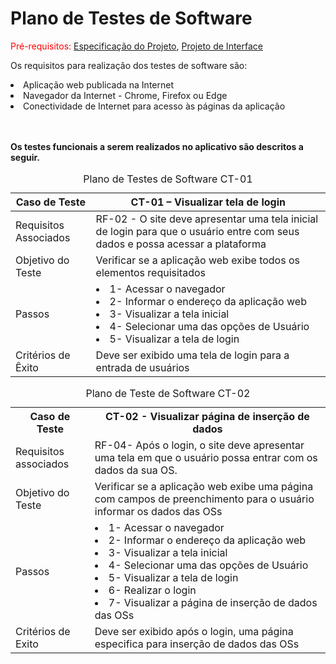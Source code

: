 # Plano de Testes de Software

<span style="color:red">Pré-requisitos: <a href="2-Especificação do Projeto.md"> Especificação do Projeto</a></span>, <a href="3-Projeto de Interface.md"> Projeto de Interface</a>

Os requisitos para realização dos testes de software são:
<li> Aplicação web publicada na Internet</li>
<li>	Navegador da Internet - Chrome, Firefox ou Edge</li>
<li> Conectividade de Internet para acesso às páginas da aplicação</li><br></br>
<p><strong>Os testes funcionais a serem realizados no aplicativo são descritos a seguir.</strong></p>
<table>
 <caption>Plano de Testes de Software CT-01</caption>
  <tr>
  <th>Caso de Teste</th>
  <th>CT-01 – Visualizar tela de login </th>
 </tr>
<tbody>
 <tr>
  <td>Requisitos Associados</td>
  <td>RF-02 - O site deve apresentar uma tela inicial de login para que o usuário entre com seus dados e possa acessar a plataforma</td>
 </tr>
 <tr>
  <td>Objetivo do Teste</td>
  <td>Verificar se a aplicação web exibe todos os elementos requisitados</td>
 </tr>
 <tr>
  <td>Passos</td>
  <td>
   <li> 1- Acessar o navegador</li>
   <li> 2- Informar o endereço da aplicação web </li>
   <li>3- Visualizar a tela inicial </li>
   <li>4- Selecionar uma das opções de Usuário</li>
   <li>5- Visualizar a tela de login</li>
</td>
 </tr>
 <tr>
  <td>Critérios de Êxito</td>
  <td>Deve ser exibido uma tela de login para a entrada de usuários</td>
 </tbody>
</table>
 <table>
 <caption>Plano de Teste de Software CT-02</caption>
  <tr>
   <th>Caso de Teste</th>
   <th>CT-02 - Visualizar página de inserção de dados</th>
 </tr>
  <td>Requisitos associados</td>
  <td>RF-04- Após o login, o site deve apresentar uma tela em que o usuário possa entrar com os dados da sua OS. </td>
 </tr>
  <tr>
 <td>Objetivo do Teste</td>
 <td>Verificar se a aplicação web exibe uma página com campos de preenchimento para o usuário informar os dados das OSs</td>
 </tr>
  <tr>
 <td>Passos</td>
 <td><li>1- Acessar o navegador </li>
  <li>2- Informar o endereço da aplicação web </li>
  <li>3- Visualizar a tela inicial </li>
  <li>4- Selecionar uma das opções de Usuário</li>
  <li>5- Visualizar a tela de login </li>
  <li>6- Realizar o login </li>
  <li>7- Visualizar a página de inserção de dados das OSs</li>
 <tr>
  <td>Critérios de Exito</td>
  <td>Deve ser exibido após o login, uma página especifica para inserção de dados das OSs</td>
 </tr>
  </table>

 
